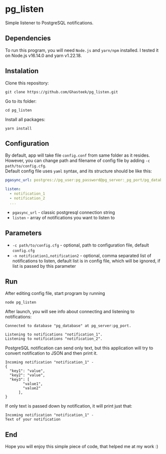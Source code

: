 # pg_listen
Simple listener to PostgreSQL notifications.

## Dependencies
To run this program, you will need ```Node.js``` and ```yarn/npm``` installed. I tested it on Node.js v16.14.0 and yarn v1.22.18.

## Instalation
Clone this repository:
```
git clone https://github.com/Ghasteek/pg_listen.git
```
Go to its folder:
```
cd pg_listen
```
Install all packages:
```
yarn install
```

## Configuration
By default, app will take file ```config.conf``` from same folder as it resides. However, you can change path and filename of config file by adding ```-c path/to/config.cfg```.
<br />
Default config file uses ```yaml``` syntax, and its structure should be like this:
```yaml
pgasync_url: postgres://pg_user:pg_password@pg_server:_pg_port/pg_database

listen:
  - notification_1
  - notification_2
  ...
```
- ```pgasync_url``` - classic postgresql connection string
- ```listen``` - array of notifications you want to listen to

## Parameters
- ```-c path/to/config.cfg``` - optional, path to configuration file, default ```config.cfg```
- ```-n notification1,notification2``` - optional, comma separated list of notifications to listen, default list is in config file, which will be ignored, if list is passed by this parameter

## Run
After editing config file, start program by running
```
node pg_listen
```
After launch, you will see info about connecting and listening to notifications:
```
Connected to database "pg_database" at pg_server:pg_port.

Listening to notifications "notification_1".
Listening to notifications "notification_2".
```
PostgreSQL notification can send only text, but this application will try to convert notification to JSON and then print it.
```
Incoming notification "notification_1" -
{
  "key1": "value",
  "key2": "value",
  "key3": [
        "value1",
        "value2"
      ],
}

```
If only text is passed down by notification, it will print just that:
```
Incoming notification "notification_1" -
Text of your notification
```

## End
  Hope you will enjoy this simple piece of code, that helped me at my work :) 
